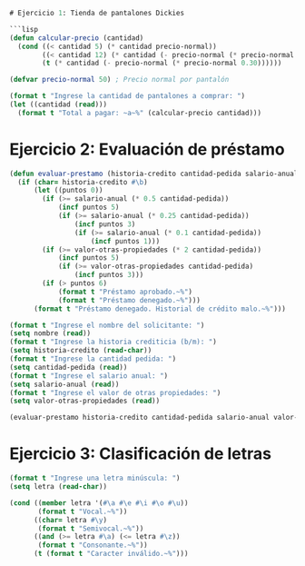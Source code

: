 

```lisp
# Ejercicio 1: Tienda de pantalones Dickies

```lisp
(defun calcular-precio (cantidad)
  (cond ((< cantidad 5) (* cantidad precio-normal))
        ((< cantidad 12) (* cantidad (- precio-normal (* precio-normal 0.15))))
        (t (* cantidad (- precio-normal (* precio-normal 0.30))))))

(defvar precio-normal 50) ; Precio normal por pantalón

(format t "Ingrese la cantidad de pantalones a comprar: ")
(let ((cantidad (read)))
  (format t "Total a pagar: ~a~%" (calcular-precio cantidad)))
```

# Ejercicio 2: Evaluación de préstamo

```lisp
(defun evaluar-prestamo (historia-credito cantidad-pedida salario-anual valor-otras-propiedades)
  (if (char= historia-credito #\b)
      (let ((puntos 0))
        (if (>= salario-anual (* 0.5 cantidad-pedida))
            (incf puntos 5)
            (if (>= salario-anual (* 0.25 cantidad-pedida))
                (incf puntos 3)
                (if (>= salario-anual (* 0.1 cantidad-pedida))
                    (incf puntos 1)))
        (if (>= valor-otras-propiedades (* 2 cantidad-pedida))
            (incf puntos 5)
            (if (>= valor-otras-propiedades cantidad-pedida)
                (incf puntos 3)))
        (if (> puntos 6)
            (format t "Préstamo aprobado.~%")
            (format t "Préstamo denegado.~%")))
      (format t "Préstamo denegado. Historial de crédito malo.~%")))

(format t "Ingrese el nombre del solicitante: ")
(setq nombre (read))
(format t "Ingrese la historia crediticia (b/m): ")
(setq historia-credito (read-char))
(format t "Ingrese la cantidad pedida: ")
(setq cantidad-pedida (read))
(format t "Ingrese el salario anual: ")
(setq salario-anual (read))
(format t "Ingrese el valor de otras propiedades: ")
(setq valor-otras-propiedades (read))

(evaluar-prestamo historia-credito cantidad-pedida salario-anual valor-otras-propiedades)
```

# Ejercicio 3: Clasificación de letras

```lisp
(format t "Ingrese una letra minúscula: ")
(setq letra (read-char))

(cond ((member letra '(#\a #\e #\i #\o #\u))
       (format t "Vocal.~%"))
      ((char= letra #\y)
       (format t "Semivocal.~%"))
      ((and (>= letra #\a) (<= letra #\z))
       (format t "Consonante.~%"))
      (t (format t "Caracter inválido.~%")))
```

